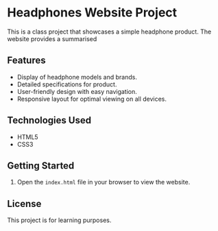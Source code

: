 # Headphones Website Project

This is a class project that showcases a simple headphone product. The website provides a summarised 

## Features

- Display of headphone models and brands.
- Detailed specifications for product.
- User-friendly design with easy navigation.
- Responsive layout for optimal viewing on all devices.


## Technologies Used

- HTML5
- CSS3

## Getting Started

1. Open the `index.html` file in your browser to view the website.

## License

This project is for learning purposes.


